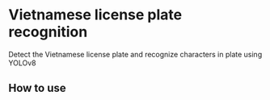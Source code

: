 # Vietnamese license plate recognition
 Detect the Vietnamese license plate and recognize characters in plate using YOLOv8
## How to use

